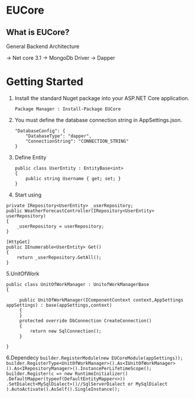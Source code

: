 # EUCore

## What is EUCore?

General Backend Architecture

-> Net core 3.1
-> MongoDb Driver
-> Dapper

# Getting Started #

1. Install the standard Nuget package into your ASP.NET Core application.

    ```
    Package Manager : Install-Package EUCore
    ```
    
2. You must define the database connection string in AppSettings.json.

    ```
    "DatabaseConfig": {
        "DatabaseType": "dapper",
        "ConnectionString": "CONNECTION_STRING"
    }
    ```
3. Define Entity

    ```
    public class UserEntity : EntityBase<int>
    {
        public string Username { get; set; }
    }
    ```    

4. Start using
  ```
  private IRepository<UserEntity> _userRepository;
  public WeatherForecastController(IRepository<UserEntity> userRepository)
  {
      _userRepository = userRepository;
  }

  [HttpGet]
  public IEnumerable<UserEntity> Get()
  {
      return _userRepository.GetAll();
  }
  ```
    
5.UnitOfWork
   ``` 
   public class UnitOfWorkManager : UnitofWorkManagerBase
   {

        public UnitOfWorkManager(IComponentContext context,AppSettings appSettings) : base(appSettings,context)
        {
        }
        protected override DbConnection CreateConnection()
        {
            return new SqlConnection();
        }

   }
   ```
   
6.Dependecy
    ```
    builder.RegisterModule(new EUCoreModule(appSettings));
    builder.RegisterType<UnitOfWorkManager>().As<IUnitOfWorkManager>().As<IRepositoryManager>().InstancePerLifetimeScope();
    builder.Register(c => new RuntimeInitializer()
        .DefaultMapper(typeof(DefaultEntityMapper<>))
        .SetDialect<MySqlDialect>()//SqlServerDialect or MySqlDialect
    ).AutoActivate().AsSelf().SingleInstance();
    ```
